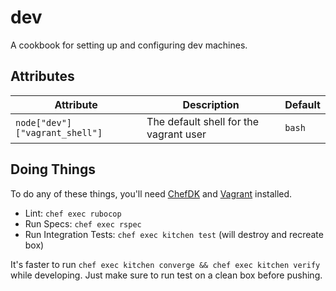 # dev

A cookbook for setting up and configuring dev machines.

## Attributes

Attribute|Description|Default
---------|-----------|-------
`node["dev"]["vagrant_shell"]` | The default shell for the vagrant user | `bash`

## Doing Things

To do any of these things, you'll need [ChefDK] and [Vagrant] installed.

* Lint: `chef exec rubocop`
* Run Specs: `chef exec rspec`
* Run Integration Tests: `chef exec kitchen test` (will destroy and recreate box)

It's faster to run `chef exec kitchen converge && chef exec kitchen verify` while developing. Just make sure to run test
on a clean box before pushing.

[ChefDK]: https://downloads.chef.io/chef-dk/
[Vagrant]: https://www.vagrantup.com/
